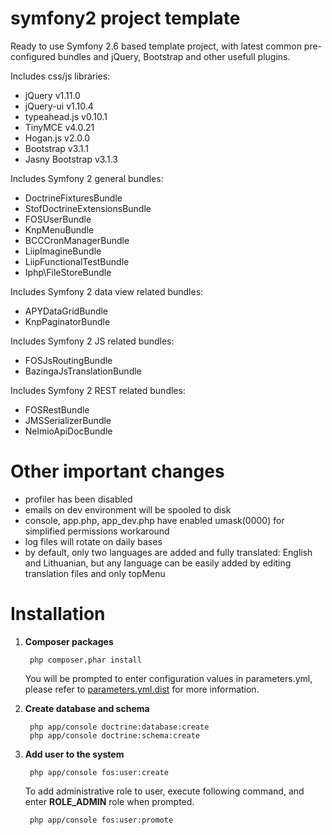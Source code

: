 symfony2 project template
=====

Ready to use Symfony 2.6 based template project, with latest common pre-configured bundles and jQuery, Bootstrap and other usefull plugins.

Includes css/js libraries:

- jQuery v1.11.0
- jQuery-ui v1.10.4
- typeahead.js v0.10.1
- TinyMCE v4.0.21
- Hogan.js v2.0.0
- Bootstrap v3.1.1
- Jasny Bootstrap v3.1.3

Includes Symfony 2 general bundles:

- DoctrineFixturesBundle
- StofDoctrineExtensionsBundle
- FOSUserBundle
- KnpMenuBundle
- BCCCronManagerBundle
- LiipImagineBundle
- LiipFunctionalTestBundle
- Iphp\FileStoreBundle

Includes Symfony 2 data view related bundles:

- APYDataGridBundle
- KnpPaginatorBundle

Includes Symfony 2 JS related bundles:

- FOSJsRoutingBundle
- BazingaJsTranslationBundle

Includes Symfony 2 REST related bundles:

- FOSRestBundle
- JMSSerializerBundle
- NelmioApiDocBundle

Other important changes
===
- profiler has been disabled
- emails on dev environment will be spooled to disk
- console, app.php, app_dev.php have enabled umask(0000) for simplified permissions workaround
- log files will rotate on daily bases
- by default, only two languages are added and fully translated: English and Lithuanian, but any language can be easily added by editing translation files and only topMenu

Installation
===

1. **Composer packages**

        php composer.phar install

    You will be prompted to enter configuration values in parameters.yml, please refer to [parameters.yml.dist](/app/config/parameters.yml.dist) for more information.

2. **Create database and schema**

        php app/console doctrine:database:create
        php app/console doctrine:schema:create

3. **Add user to the system**

        php app/console fos:user:create

    To add administrative role to user, execute following command, and enter **ROLE_ADMIN** role when prompted.

        php app/console fos:user:promote
